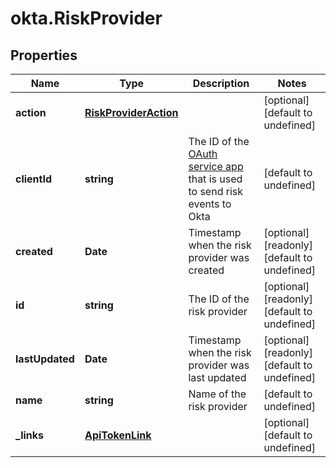 # okta.RiskProvider

## Properties

Name | Type | Description | Notes
------------ | ------------- | ------------- | -------------
**action** | [**RiskProviderAction**](RiskProviderAction.md) |  | [optional] [default to undefined]
**clientId** | **string** | The ID of the [OAuth service app](https://developer.okta.com/docs/guides/implement-oauth-for-okta-serviceapp/main/#create-a-service-app-and-grant-scopes) that is used to send risk events to Okta | [default to undefined]
**created** | **Date** | Timestamp when the risk provider was created | [optional] [readonly] [default to undefined]
**id** | **string** | The ID of the risk provider | [optional] [readonly] [default to undefined]
**lastUpdated** | **Date** | Timestamp when the risk provider was last updated | [optional] [readonly] [default to undefined]
**name** | **string** | Name of the risk provider | [default to undefined]
**_links** | [**ApiTokenLink**](ApiTokenLink.md) |  | [optional] [default to undefined]

